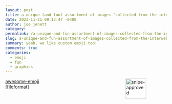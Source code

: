 ```yaml
---
layout: post
title: a unique (and fun) assortment of images ‘collected from the interwebs’
date: 2023-11-21 09:13:47 -0400
author: joe jenett
category: 
permalink: /a-unique-and-fun-assortment-of-images-collected-from-the-interwebs/
slug: a-unique-and-fun-assortment-of-images-collected-from-the-interwebs
summary: yeah, we like custom emoji too!
comments: true
categories:
  - emoji
  - fun
  - graphics
---
```

<p>
<img src="https://iwebthings.joejenett.com/images/snipe-approved.png" alt="snipe-approved" width="64" style="position:relative;float:right;margin:0 64px 18px 6px;width:64px;"><a href="snipe-approved.png" title=""></a><a title="GitHub - snipe/awesome-emoji" href="https://github.com/snipe/awesome-emoji/">awesome-emoji</a>
<br>[<a href="https://pinboard.in/u:fileformat">fileformat</a>]<br> &nbsp;</p>
<a href="https://brid.gy/publish/mastodon"></a>